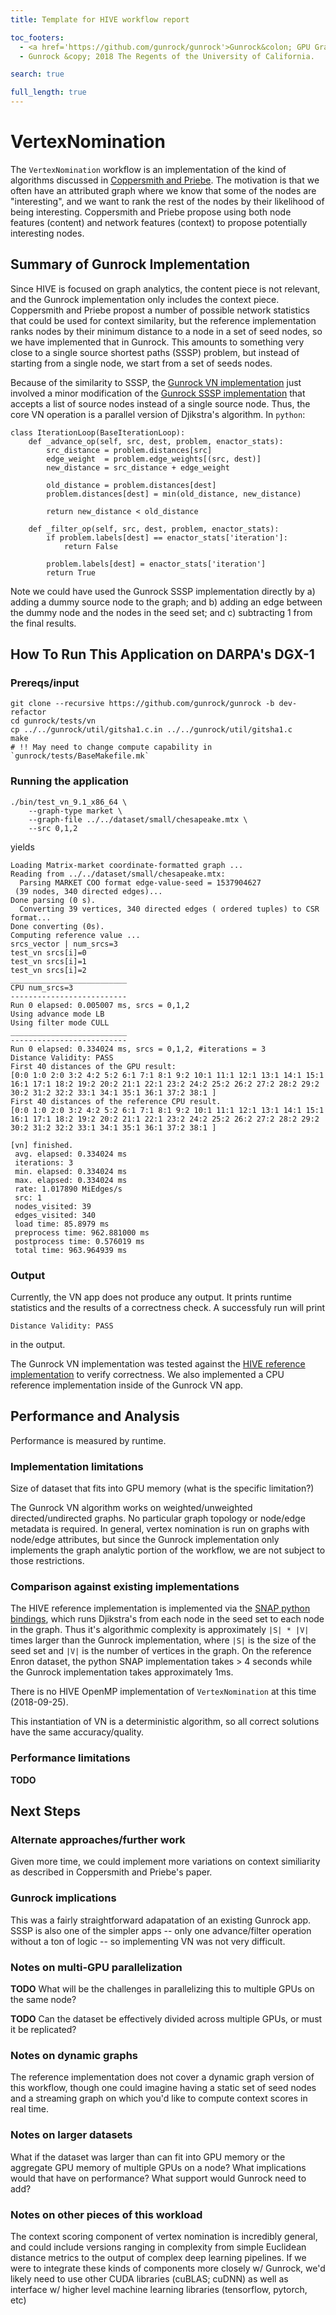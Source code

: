 ```yaml
---
title: Template for HIVE workflow report

toc_footers:
  - <a href='https://github.com/gunrock/gunrock'>Gunrock&colon; GPU Graph Analytics</a>
  - Gunrock &copy; 2018 The Regents of the University of California.

search: true

full_length: true
---
```


# VertexNomination

The `VertexNomination` workflow is an implementation of the kind of algorithms discussed in [Coppersmith and Priebe](https://arxiv.org/abs/1201.4118).  The motivation is that we often have an attributed graph where we know that some of the nodes are "interesting", and we want to rank the rest of the nodes by their likelihood of being interesting.  Coppersmith and Priebe propose using both node features (content) and network features (context) to propose potentially interesting nodes.  

## Summary of Gunrock Implementation

Since HIVE is focused on graph analytics, the content piece is not relevant, and the Gunrock implementation only includes the context piece.  Coppersmith and Priebe propost a number of possible network statistics that could be used for context similarity, but the reference implementation ranks nodes by their minimum distance to a node in a set of seed nodes, so we have implemented that in Gunrock.  This amounts to something very close to a single source shortest paths (SSSP) problem, but instead of starting from a single node, we start from a set of seeds nodes.

Because of the similarity to SSSP, the [Gunrock VN implementation](https://github.com/gunrock/gunrock/tree/dev-refactor/tests/vn) just involved a minor modification of the [Gunrock SSSP implementation](https://github.com/gunrock/gunrock/tree/dev-refactor/tests/sssp) that accepts a list of source nodes instead of a single source node.  Thus, the core VN operation is a parallel version of Djikstra's algorithm.  In `python`:

```
class IterationLoop(BaseIterationLoop):
    def _advance_op(self, src, dest, problem, enactor_stats):
        src_distance = problem.distances[src]
        edge_weight  = problem.edge_weights[(src, dest)]
        new_distance = src_distance + edge_weight
        
        old_distance = problem.distances[dest]
        problem.distances[dest] = min(old_distance, new_distance)
        
        return new_distance < old_distance
        
    def _filter_op(self, src, dest, problem, enactor_stats):
        if problem.labels[dest] == enactor_stats['iteration']:
            return False
        
        problem.labels[dest] = enactor_stats['iteration']
        return True
```

Note we could have used the Gunrock SSSP implementation directly by
 a) adding a dummy source node to the graph; and
 b) adding an edge between the dummy node and the nodes in the seed set; and
 c) subtracting 1 from the final results.

## How To Run This Application on DARPA's DGX-1

### Prereqs/input

```
git clone --recursive https://github.com/gunrock/gunrock -b dev-refactor
cd gunrock/tests/vn
cp ../../gunrock/util/gitsha1.c.in ../../gunrock/util/gitsha1.c
make
# !! May need to change compute capability in `gunrock/tests/BaseMakefile.mk`
```

### Running the application

```
./bin/test_vn_9.1_x86_64 \
    --graph-type market \
    --graph-file ../../dataset/small/chesapeake.mtx \
    --src 0,1,2
```
yields
```
Loading Matrix-market coordinate-formatted graph ...
Reading from ../../dataset/small/chesapeake.mtx:
  Parsing MARKET COO format edge-value-seed = 1537904627
 (39 nodes, 340 directed edges)... 
Done parsing (0 s).
  Converting 39 vertices, 340 directed edges ( ordered tuples) to CSR format...
Done converting (0s).
Computing reference value ...
srcs_vector | num_srcs=3
test_vn srcs[i]=0
test_vn srcs[i]=1
test_vn srcs[i]=2
__________________________
CPU num_srcs=3
--------------------------
Run 0 elapsed: 0.005007 ms, srcs = 0,1,2
Using advance mode LB
Using filter mode CULL
__________________________
--------------------------
Run 0 elapsed: 0.334024 ms, srcs = 0,1,2, #iterations = 3
Distance Validity: PASS
First 40 distances of the GPU result:
[0:0 1:0 2:0 3:2 4:2 5:2 6:1 7:1 8:1 9:2 10:1 11:1 12:1 13:1 14:1 15:1 16:1 17:1 18:2 19:2 20:2 21:1 22:1 23:2 24:2 25:2 26:2 27:2 28:2 29:2 30:2 31:2 32:2 33:1 34:1 35:1 36:1 37:2 38:1 ]
First 40 distances of the reference CPU result.
[0:0 1:0 2:0 3:2 4:2 5:2 6:1 7:1 8:1 9:2 10:1 11:1 12:1 13:1 14:1 15:1 16:1 17:1 18:2 19:2 20:2 21:1 22:1 23:2 24:2 25:2 26:2 27:2 28:2 29:2 30:2 31:2 32:2 33:1 34:1 35:1 36:1 37:2 38:1 ]

[vn] finished.
 avg. elapsed: 0.334024 ms
 iterations: 3
 min. elapsed: 0.334024 ms
 max. elapsed: 0.334024 ms
 rate: 1.017890 MiEdges/s
 src: 1
 nodes_visited: 39
 edges_visited: 340
 load time: 85.8979 ms
 preprocess time: 962.881000 ms
 postprocess time: 0.576019 ms
 total time: 963.964939 ms
```

### Output

Currently, the VN app does not produce any output. It prints runtime statistics and the results of a correctness check.  A successfuly run will print 
```
Distance Validity: PASS
```
in the output.

The Gunrock VN implementation was tested against the [HIVE reference implementation](https://gitlab.hiveprogram.com/ggillary/vertex_nomination_Enron/blob/master/snap_vertex_nomination.py) to verify correctness.  We also implemented a CPU reference implementation inside of the Gunrock VN app.

## Performance and Analysis

Performance is measured by runtime.

### Implementation limitations

<TODO>
Size of dataset that fits into GPU memory (what is the specific limitation?)

The Gunrock VN algorithm works on weighted/unweighted directed/undirected graphs.  No particular graph topology or node/edge metadata is required.  In general, vertex nomination is run on graphs with node/edge attributes, but since the Gunrock implementation only implements the graph analytic portion of the workflow, we are not subject to those restrictions.

### Comparison against existing implementations

The HIVE reference implementation is implemented via the [SNAP python bindings](https://snap.stanford.edu/snappy/), which runs Djikstra's from each node in the seed set to each node in the graph.  Thus it's algorithmic complexity is approximately `|S| * |V|` times larger than the Gunrock implementation, where `|S|` is the size of the seed set and `|V|` is the number of vertices in the graph.  On the reference Enron dataset, the python SNAP implementation takes > 4 seconds while the Gunrock implementation takes approximately 1ms.

There is no HIVE OpenMP implementation of `VertexNomination` at this time (2018-09-25).

This instantiation of VN is a deterministic algorithm, so all correct solutions have the same accuracy/quality.

### Performance limitations

__TODO__

## Next Steps

### Alternate approaches/further work

Given more time, we could implement more variations on context similiarity as described in Coppersmith and Priebe's paper.

### Gunrock implications

This was a fairly straightforward adapatation of an existing Gunrock app.  SSSP is also one of the simpler apps -- only one advance/filter operation without a ton of logic -- so implementing VN was not very difficult. 

### Notes on multi-GPU parallelization

__TODO__
What will be the challenges in parallelizing this to multiple GPUs on the same node?

__TODO__
Can the dataset be effectively divided across multiple GPUs, or must it be replicated?

### Notes on dynamic graphs

The reference implementation does not cover a dynamic graph version of this workflow, though one could imagine having a static set of seed nodes and a streaming graph on which you'd like to compute context scores in real time.

### Notes on larger datasets

<TODO> What if the dataset was larger than can fit into GPU memory or the aggregate GPU memory of multiple GPUs on a node? What implications would that have on performance? What support would Gunrock need to add?

### Notes on other pieces of this workload

The context scoring component of vertex nomination is incredibly general, and could include versions ranging in complexity from simple Euclidean distance metrics to the output of complex deep learning pipelines.  If we were to integrate these kinds of components more closely w/ Gunrock, we'd likely need to use other CUDA libraries (cuBLAS; cuDNN) as well as interface w/ higher level machine learning libraries (tensorflow, pytorch, etc)
